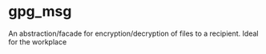 # gpg_msg
An abstraction/facade for encryption/decryption of files to a recipient. Ideal for the workplace 
